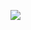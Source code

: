 

![](https://sun9-69.userapi.com/impf/ODG9khMAE-lOxca8qEijaDA0WmyYJYHcTQrLnQ/269bHIYajt8.jpg?size=719x719&quality=96&sign=39d78e07a8754203319080ab40819e20&type=album)
